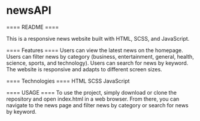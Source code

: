 # newsAPI
==== README ====

This is a responsive news website built with HTML, SCSS, and JavaScript.

==== Features ====
Users can view the latest news on the homepage.
Users can filter news by category (business, entertainment, general, health, science, sports, and technology).
Users can search for news by keyword.
The website is responsive and adapts to different screen sizes.

==== Technologies ====
HTML
SCSS
JavaScript

==== USAGE ====
To use the project, simply download or clone the repository and open index.html in a web browser. 
From there, you can navigate to the news page and filter news by category or search for news by keyword.
